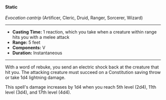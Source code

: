 #### Static
*Evocation cantrip* (Artificer, Cleric, Druid, Ranger, Sorcerer, Wizard)
___
- **Casting Time:** 1 reaction, which you take when a creature within range hits you with a melee attack
- **Range:** 5 feet
- **Components:** V
- **Duration:** Instantaneous
---
With a word of rebuke, you send an electric shock back at the creature that hit you. The attacking creature must succeed on a Constitution saving throw or take 1d4 lightning damage.

This spell's damage increases by 1d4 when you reach 5th level (2d4), 11th level (3d4), and 17th level (4d4).

